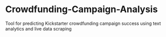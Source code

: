 # Crowdfunding-Campaign-Analysis
Tool for predicting Kickstarter crowdfunding campaign success using text analytics and live data scraping
